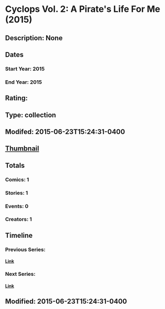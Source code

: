# Cyclops Vol. 2: A Pirate's Life For Me (2015)
## Description: None
## Dates
### Start Year: 2015
### End Year: 2015
## Rating: 
## Type: collection
## Modifed: 2015-06-23T15:24:31-0400
## [Thumbnail](http://i.annihil.us/u/prod/marvel/i/mg/1/60/5589b15a75399.jpg)
## Totals
### Comics: 1
### Stories: 1
### Events: 0
### Creators: 1
## Timeline
### Previous Series: 
#### [Link]()
### Next Series: 
#### [Link]()
## Modified: 2015-06-23T15:24:31-0400